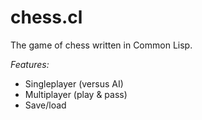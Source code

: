 # chess.cl
The game of chess written in Common Lisp.

*Features:*
- Singleplayer (versus AI)
- Multiplayer (play & pass)
- Save/load